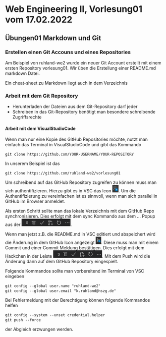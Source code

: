 # Web Engineering II, Vorlesung01 vom 17.02.2022

## Übungen01 Markdown und Git

### Erstellen einen Git Accouns und eines Repositories

Am Beispiel von ruhland-we2 wurde ein neuer Git Account erstellt mit einem ersten Repository vorlesung01.
Wir üben die Erstellung einer README.md markdown Datei.

Ein cheat-sheet zu Markdown liegt auch in dem Verzeichnis

### Arbeit mit dem Git Repository

* Herunterladen der Dateien aus dem Git-Repository darf jeder
* Schreiben in das Git-Repository benötigt man besondere schreibende Zugriffsrechte

#### Arbeit mit dem VisualStudioCode

Wenn man nur eine Kopie des GitHub Repositories möchte, nutzt man einfach das Terminal in VisualStudioCode und gibt das Kommando

```batch
git clone https://github.com/YOUR-USERNAME/YOUR-REPOSITORY
```
In unserem Beispiel ist das
```batch
git clone https://github.com/ruhland-we2/vorlesung01
```

Um schreibend auf das GitHub Repository zugreifen zu können muss man sich authentifizieren. Hierzu gibt es in VSC das Icon <img src="vsc-user-icon.png" height="24px">. Um die Authentifizierung zu vereinfachen ist es sinnvoll, wenn man sich parallel in GitHub im Browser anmeldet.

Als ersten Schritt sollte man das lokale Verzeichnis mit dem GitHub Repo synchronisieren. Dies erfolgt mit dem sync Kommando aus dem ... Popup aus der <img src="vsc-git-bar.png" height="24px">.

Wenn man jetzt z.B. die README.md in VSC editiert und abspeichert wird die Änderung  in dem GitHub Icon angezeigt <img src="vsc-git-icon.png" height="24px">. Diese muss man mit einem Commit und einer Commit Meldung bestätigen. Dies erfolgt mit dem Hackchen in der Leiste <img src="vsc-git-bar.png" height="24px">. Mit dem Push wird die Änderung dann auf dem GitHub Repository eingespielt.

Folgende Kommandos sollte man vorbereitend im Terminal von VSC eingeben
```
git config --global user.name "ruhland-we2"
git config --global user.email "k.ruhland@hszg.de"
```

Bei Fehlermeldung mit der Berechtigung können folgende Kommandos helfen
```
git config --system --unset credential.helper
git push --force 
```
der Abgleich erzwungen werden.

